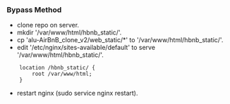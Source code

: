 ### Bypass Method
- clone repo on server.
- mkdir '/var/www/html/hbnb_static/'.
- cp 'alu-AirBnB_clone_v2/web_static/*' to '/var/www/html/hbnb_static/'.
- edit '/etc/nginx/sites-available/default' to serve '/var/www/html/hbnb_static/'.
````
    location /hbnb_static/ {
        root /var/www/html;
    }
````
- restart nginx (sudo service nginx restart).

